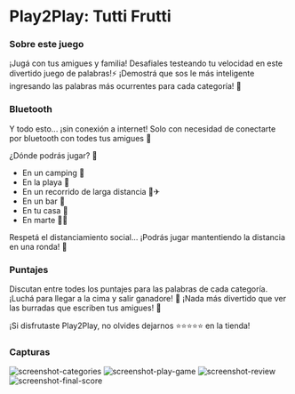 # Play2Play: Tutti Frutti

### Sobre este juego

¡Jugá con tus amigues y familia! Desafiales testeando tu velocidad en este divertido juego de palabras!⚡
¡Demostrá que sos le más inteligente ingresando las palabras más ocurrentes para cada categoría! 🧠

### Bluetooth

Y todo esto... ¡sin conexión a internet! Solo con necesidad de conectarte por bluetooth con todes tus amigues 👭

¿Dónde podrás jugar? 🤔

  - En un camping 🎒
  - En la playa 🌊
  - En un recorrido de larga distancia 🚗✈
  - En un bar 🍻
  - En tu casa 🏡
  - En marte 👩‍🚀
  
 Respetá el distanciamiento social... ¡Podrás jugar mantentiendo la distancia en una ronda! 👑

### Puntajes

Discutan entre todes los puntajes para las palabras de cada categoría. ¡Luchá para llegar a la cima y salir ganadore! 🥇
¡Nada más divertido que ver las burradas que escriben tus amigues! 🥴



¡Si disfrutaste Play2Play, no olvides dejarnos ⭐⭐⭐⭐⭐ en la tienda!


### Capturas

![screenshot-categories](https://user-images.githubusercontent.com/31253446/125311860-21223480-e30a-11eb-9d90-4ec0dd10effa.jpg)
![screenshot-play-game](https://user-images.githubusercontent.com/31253446/125311887-27181580-e30a-11eb-8739-970a7a42ac99.jpg)
![screenshot-review](https://user-images.githubusercontent.com/31253446/125311902-2b443300-e30a-11eb-9997-da988b837924.jpg)
![screenshot-final-score](https://user-images.githubusercontent.com/31253446/125311913-2d0df680-e30a-11eb-94ce-733df2cc8975.jpg)


